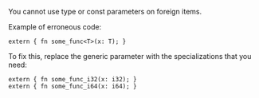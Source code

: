 You cannot use type or const parameters on foreign items.

Example of erroneous code:

```compile_fail,E0044
extern { fn some_func<T>(x: T); }
```

To fix this, replace the generic parameter with the specializations that you
need:

```
extern { fn some_func_i32(x: i32); }
extern { fn some_func_i64(x: i64); }
```
